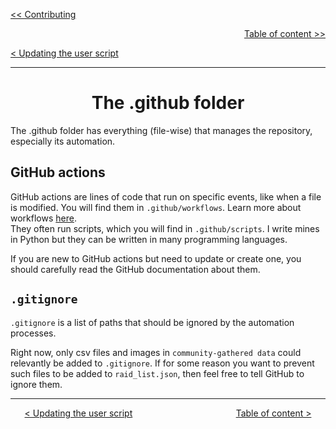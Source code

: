 <div align="left">
  
  [<< Contributing](/CONTRIBUTING.md)
  
</div>

<div align="right">
  
  [Table of content >>](table-of-content.md)
  
</div>

<div align="left">
  
  [< Updating the user script](updating-user-script.md)
  
</div>

<hr>

<div align="center">

# The .github folder

</div>

The .github folder has everything (file-wise) that manages the repository, especially its automation.

## GitHub actions

GitHub actions are lines of code that run on specific events, like when a file is modified. You will find them in `.github/workflows`. Learn more about workflows [here](https://docs.github.com/en/actions/writing-workflows/about-workflows).  
They often run scripts, which you will find in `.github/scripts`. I write mines in Python but they can be written in many programming languages.

If you are new to GitHub actions but need to update or create one, you should carefully read the GitHub documentation about them.   


## `.gitignore`

`.gitignore` is a list of paths that should be ignored by the automation processes.

Right now, only csv files and images in `community-gathered data` could relevantly be added to `.gitignore`. If for some reason you want to prevent such files to be added to `raid_list.json`, then feel free to tell GitHub to ignore them.

<hr>

<div align="center">
  
  [< Updating the user script](updating-user-script.md) $~~~~~~~~~~~~~~~~~~~~~~~~~~~~~~~~~~~~~~~~$ [Table of content >](table-of-content.md)
  
</div>
